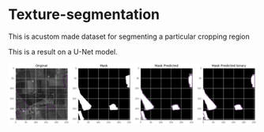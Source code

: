 # Texture-segmentation

This is acustom made dataset for segmenting a particular cropping region

This is a result on a U-Net model.

![alt text](https://github.com/Het-Shah/Texture-segmentation/blob/master/t1.png?raw=true)
